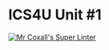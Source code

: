 # ICS4U Unit #1

[![Mr Coxall's Super Linter](https://github.com/ICS4U-Templates/ICS4U-Unit1-Dana-Al-Yakoub/workflows/Mr%20Coxall's%20Super%20Linter/badge.svg)](https://github.com/ICS4U-Templates/ICS4U-Unit1-Dana-Al-Yakoub/actions/)
